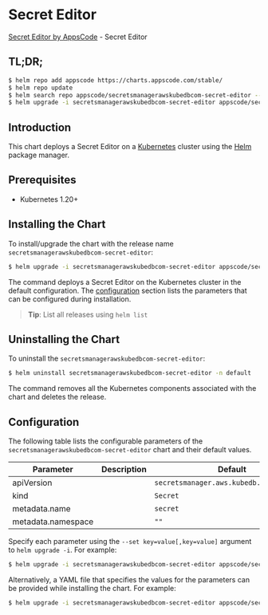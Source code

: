 # Secret Editor

[Secret Editor by AppsCode](https://appscode.com) - Secret Editor

## TL;DR;

```bash
$ helm repo add appscode https://charts.appscode.com/stable/
$ helm repo update
$ helm search repo appscode/secretsmanagerawskubedbcom-secret-editor --version=v0.22.0
$ helm upgrade -i secretsmanagerawskubedbcom-secret-editor appscode/secretsmanagerawskubedbcom-secret-editor -n default --create-namespace --version=v0.22.0
```

## Introduction

This chart deploys a Secret Editor on a [Kubernetes](http://kubernetes.io) cluster using the [Helm](https://helm.sh) package manager.

## Prerequisites

- Kubernetes 1.20+

## Installing the Chart

To install/upgrade the chart with the release name `secretsmanagerawskubedbcom-secret-editor`:

```bash
$ helm upgrade -i secretsmanagerawskubedbcom-secret-editor appscode/secretsmanagerawskubedbcom-secret-editor -n default --create-namespace --version=v0.22.0
```

The command deploys a Secret Editor on the Kubernetes cluster in the default configuration. The [configuration](#configuration) section lists the parameters that can be configured during installation.

> **Tip**: List all releases using `helm list`

## Uninstalling the Chart

To uninstall the `secretsmanagerawskubedbcom-secret-editor`:

```bash
$ helm uninstall secretsmanagerawskubedbcom-secret-editor -n default
```

The command removes all the Kubernetes components associated with the chart and deletes the release.

## Configuration

The following table lists the configurable parameters of the `secretsmanagerawskubedbcom-secret-editor` chart and their default values.

|     Parameter      | Description |                       Default                       |
|--------------------|-------------|-----------------------------------------------------|
| apiVersion         |             | <code>secretsmanager.aws.kubedb.com/v1alpha1</code> |
| kind               |             | <code>Secret</code>                                 |
| metadata.name      |             | <code>secret</code>                                 |
| metadata.namespace |             | <code>""</code>                                     |


Specify each parameter using the `--set key=value[,key=value]` argument to `helm upgrade -i`. For example:

```bash
$ helm upgrade -i secretsmanagerawskubedbcom-secret-editor appscode/secretsmanagerawskubedbcom-secret-editor -n default --create-namespace --version=v0.22.0 --set apiVersion=secretsmanager.aws.kubedb.com/v1alpha1
```

Alternatively, a YAML file that specifies the values for the parameters can be provided while
installing the chart. For example:

```bash
$ helm upgrade -i secretsmanagerawskubedbcom-secret-editor appscode/secretsmanagerawskubedbcom-secret-editor -n default --create-namespace --version=v0.22.0 --values values.yaml
```
